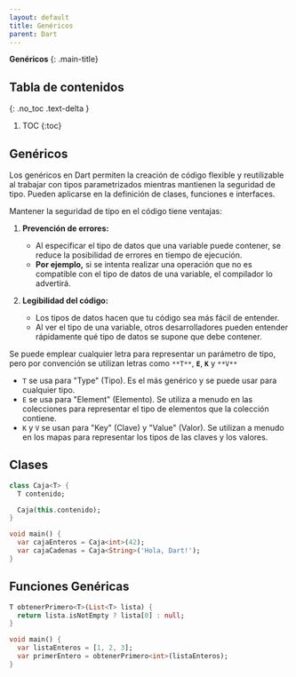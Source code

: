 ```yaml
---
layout: default
title: Genéricos
parent: Dart
---
```


**Genéricos**
{: .main-title}

## Tabla de contenidos
{: .no_toc .text-delta }

1. TOC
{:toc}

<div class="code-example" markdown="1">

## **Genéricos**

Los genéricos en Dart permiten la creación de código flexible y reutilizable al trabajar con tipos parametrizados mientras mantienen la seguridad de tipo. Pueden aplicarse en la definición de clases, funciones e interfaces.

Mantener la seguridad de tipo en el código tiene ventajas:

1. **Prevención de errores:** 
    - Al especificar el tipo de datos que una variable puede contener, se reduce la posibilidad de errores en tiempo de ejecución.
    - **Por ejemplo,** si se intenta realizar una operación que no es compatible con el tipo de datos de una variable, el compilador lo advertirá.
    
2. **Legibilidad del código:** 
    - Los tipos de datos hacen que tu código sea más fácil de entender.
    - Al ver el tipo de una variable, otros desarrolladores pueden entender rápidamente qué tipo de datos se supone que debe contener.

Se puede emplear cualquier letra para representar un parámetro de tipo, pero por convención se utilizan letras como `**T**`, **`E`**, **`K`** y `**V**`

- `T` se usa para "Type" (Tipo). Es el más genérico y se puede usar para cualquier tipo.
- `E` se usa para "Element" (Elemento). Se utiliza a menudo en las colecciones para representar el tipo de elementos que la colección contiene.
- `K` y `V` se usan para "Key" (Clave) y "Value" (Valor). Se utilizan a menudo en los mapas para representar los tipos de las claves y los valores.
</div>

<div class="code-example" markdown="1">

## **Clases**

```dart
class Caja<T> {
  T contenido;

  Caja(this.contenido);
}

void main() {
  var cajaEnteros = Caja<int>(42);
  var cajaCadenas = Caja<String>('Hola, Dart!');
}
```
</div>

<div class="code-example" markdown="1">

## **Funciones Genéricas**

```dart
T obtenerPrimero<T>(List<T> lista) {
  return lista.isNotEmpty ? lista[0] : null;
}

void main() {
  var listaEnteros = [1, 2, 3];
  var primerEntero = obtenerPrimero<int>(listaEnteros);
}
```
</div>